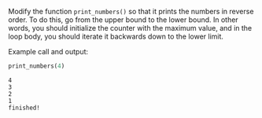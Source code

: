
Modify the function `print_numbers()` so that it prints the numbers in reverse order. To do this, go from the upper bound to the lower bound. In other words, you should initialize the counter with the maximum value, and in the loop body, you should iterate it backwards down to the lower limit.

Example call and output:

```python
print_numbers(4)
```

```text
4
3
2
1
finished!
```
